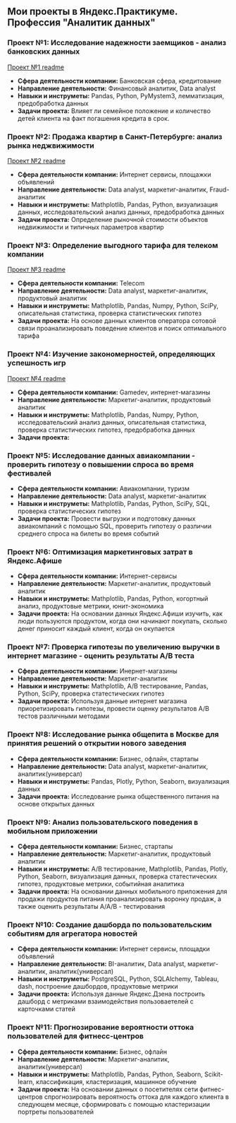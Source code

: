 ## Мои проекты в Яндекс.Практикуме. Профессия "Аналитик данных"
### Проект №1: Исследование надежности заемщиков - анализ банковских данных
[Проект №1 readme](https://github.com/Takakyli/my_projects/blob/main/project_1/project1_readme.md)
 - **Сфера деятельности компании:** Банковская сфера, кредитование
 - **Направление деятельности:** Финансовый аналитик, Data analyst
 - **Навыки и инструметы:** Pandas, Python, PyMystem3, лемматизация, предобработка данных
 - **Задачи проекта:** Влияет ли семейное положение и количество детей клиента на факт погашения кредита в срок.
### Проект №2: Продажа квартир в Санкт-Петербурге: анализ рынка неджвижимости
[Проект №2 readme](https://github.com/Takakyli/my_projects/blob/main/project_2/project2_readme.md)
 - **Сфера деятельности компании:** Интернет сервисы, площажки объявлений
 - **Направление деятельности:**  Data analyst, маркетиг-аналитик, Fraud-аналитик
 - **Навыки и инструметы:** Mathplotlib, Pandas, Python, визуализация данных, исследовательский анализ данных, предобработка данных
 - **Задачи проекта:** Определение рыночной стоимости объектов недвижимости и типичных параметров квартир
### Проект №3: Определение выгодного тарифа для телеком компании
[Проект №3 readme](https://github.com/Takakyli/my_projects/blob/main/project_3/project3_readme.md)
 - **Сфера деятельности компании:** Telecom
 - **Направление деятельности:**  Data analyst, маркетиг-аналитик, продуктовый аналитик
 - **Навыки и инструметы:** Mathplotlib, Pandas, Numpy, Python, SciPy, описательная статистика, проверка статистических гипотез
 - **Задачи проекта:** На основе данных клиентов оператора сотовой связи проанализировать поведение клиентов и поиск оптимального тарифа
### Проект №4: Изучение закономерностей, определяющих успешность игр
[Проект №4 readme](https://github.com/Takakyli/my_projects/blob/main/project_4/project4_readme.md)
 - **Сфера деятельности компании:** Gamedev, интернет-магазины
 - **Направление деятельности:**  Маркетиг-аналитик, продуктовый аналитик
 - **Навыки и инструметы:** Mathplotlib, Pandas, Numpy, Python, исследовательский анализ данных, описательная статистика, проверка статистических гипотез, предобработка данных
 - **Задачи проекта:**
### Проект №5: Исследование данных авиакомпании - проверить гипотезу о повышении спроса во время фестивалей
 - **Сфера деятельности компании:** Авиакомпании, туризм
 - **Направление деятельности:**  Data analyst, маркетиг-аналитик
 - **Навыки и инструметы:** Mathplotlib, Pandas, Python, SciPy, SQL, проверка статистических гипотез
 - **Задачи проекта:** Провести выгрузки и подготовку данных авиакомпаний с помощью SQL, проверить гипотезу о различии среднего спроса на билеты во время событий
### Проект №6: Оптимизация маркетинговых затрат в Яндекс.Афише
 - **Сфера деятельности компании:** Интернет-сервисы
 - **Направление деятельности:**  Маркетиг-аналитик, продуктовый аналитик
 - **Навыки и инструметы:** Mathplotlib, Pandas, Python, когортный анализ, продуктовые метрики, юнит-экономика
 - **Задачи проекта:** На основании данных Яндекс.Афиши изучить, как люди пользуются продуктом, когда они начинают покупать, сколько денег приносит каждый клиент, когда он окупается
### Проект №7: Проверка гипотезы по увеличению выручки в интернет магазине - оценить результаты А/В теста
 - **Сфера деятельности компании:** Инернет-магазины
 - **Направление деятельности:** Маркетиг-аналитик 
 - **Навыки и инструметы:** Mathplotlib, А/В тестирование, Pandas, Python, SciPy, проверка статестических гипотез
 - **Задачи проекта:** Используя данные интернет магазина приоретизировать гипотезы, провести оценку результатов А/В тестов различными методами
### Проект №8: Исследование рынка общепита в Москве для принятия решений о открытии нового заведения
 - **Сфера деятельности компании:** Бизнес, офлайн, стартапы
 - **Направление деятельности:**  Data analyst, маркетиг-аналитик, аналитик(универсал)
 - **Навыки и инструметы:** Pandas, Plotly, Python, Seaborn, визуализация данных
 - **Задачи проекта:** Исследование рынка общественного питания на основе открытых данных
### Проект №9: Анализ пользовательского поведения в мобильном приложении
 - **Сфера деятельности компании:** Бизнес, стартапы
 - **Направление деятельности:** Маркетиг-аналитик, продуктовый аналитик 
 - **Навыки и инструметы:** А/В тестирование, Mathplotlib, Pandas, Plotly, Python, Seaborn, визуализация данных, проверка статестических гипотез, продуктовые метрики, событийная аналитика
 - **Задачи проекта:** На основании данных мобильного приложения для продажи продуктов питания проанализировать воронку продаж, а также оценить результаты А/А/В - тестирования
### Проект №10: Создание дашборда по пользовательским событиям для агрегатора новостей
 - **Сфера деятельности компании:** Интернет сервисы, площадки объявлений
 - **Направление деятельности:** BI-аналитик, Data analyst, маркетиг-аналитик, аналитик(универсал) 
 - **Навыки и инструметы:** PostgreSQL, Python, SQLAlchemy, Tableau, dash, построение дашбордов, продуктовые метрики 
 - **Задачи проекта:** Используя данные Яндекс.Дзена построить дашборд с метриками взаимодействия пользоваетелей с карточками статей
### Проект №11: Прогнозирование вероятности оттока пользователей для фитнесс-центров
 - **Сфера деятельности компании:** Бизнес, офлайн
 - **Направление деятельности:**  Маркетиг-аналитик, аналитик(универсал) 
 - **Навыки и инструметы:** Mathplotlib, Pandas, Python, Seaborn, Scikit-learn, классификация, кластеризация, машинное обучение
 - **Задачи проекта:** На основании данных о посетителях сети фитнес-центров спрогнозировать вероятность оттока для каждого клиента в следующем месяце, сформировать с помощью кластеризации портреты пользователей

